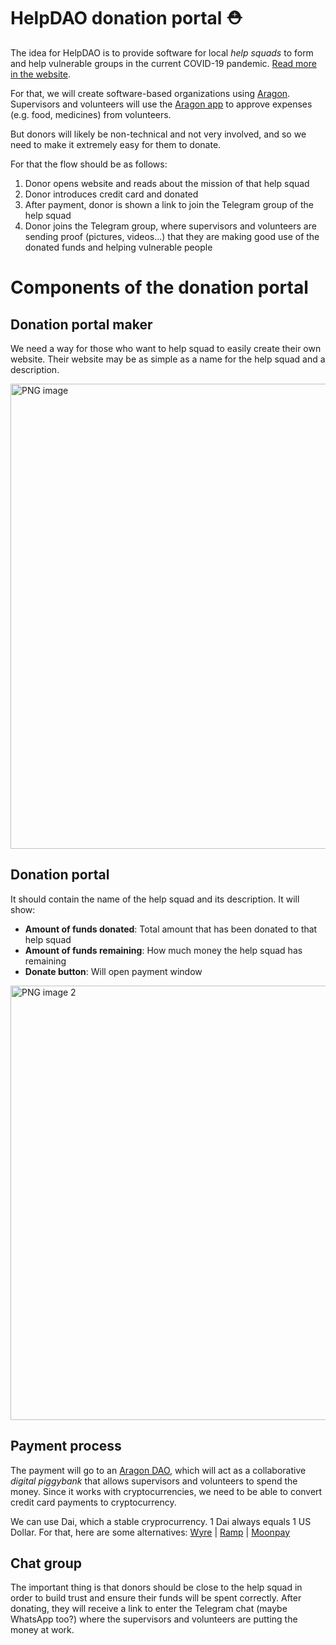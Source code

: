 # HelpDAO donation portal ⛑

The idea for HelpDAO is to provide software for local *help squads* to form and help vulnerable groups in the current COVID-19 pandemic. [Read more in the website](https://helpdao.org).

For that, we will create software-based organizations using [Aragon](https://aragon.org). Supervisors and volunteers will use the [Aragon app](https://app.aragon.org) to approve expenses (e.g. food, medicines) from volunteers.

But donors will likely be non-technical and not very involved, and so we need to make it extremely easy for them to donate.

For that the flow should be as follows:
1. Donor opens website and reads about the mission of that help squad
2. Donor introduces credit card and donated
3. After payment, donor is shown a link to join the Telegram group of the help squad
4. Donor joins the Telegram group, where supervisors and volunteers are sending proof (pictures, videos...) that they are making good use of the donated funds and helping vulnerable people

# Components of the donation portal
## Donation portal maker
We need a way for those who want to help squad to easily create their own website.
Their website may be as simple as a name for the help squad and a description.

<img width="744" alt="PNG image" src="https://user-images.githubusercontent.com/718208/77250623-2228e180-6c41-11ea-9c6d-3b2e6d0b53bd.png">

## Donation portal
It should contain the name of the help squad and its description.
It will show:
- **Amount of funds donated**: Total amount that has been donated to that help squad
- **Amount of funds remaining**: How much money the help squad has remaining
- **Donate button**: Will open payment window

<img width="695" alt="PNG image 2" src="https://user-images.githubusercontent.com/718208/77250625-23f2a500-6c41-11ea-998b-c0ef8b520e8e.png">


## Payment process
The payment will go to an [Aragon DAO](https://aragon.org), which will act as a collaborative *digital piggybank* that allows supervisors and volunteers to spend the money. Since it works with cryptocurrencies, we need to be able to convert credit card payments to cryptocurrency.

We can use Dai, which a stable cryprocurrency. 1 Dai always equals 1 US Dollar.
For that, here are some alternatives:
[Wyre](https://www.sendwyre.com/) | [Ramp](https://instant.ramp.network/) | [Moonpay](https://www.moonpay.io/)

## Chat group
The important thing is that donors should be close to the help squad in order to build trust and ensure their funds will be spent correctly.
After donating, they will receive a link to enter the Telegram chat (maybe WhatsApp too?) where the supervisors and volunteers are putting the money at work.
